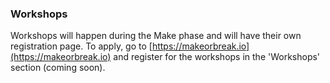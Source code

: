 ### Workshops

Workshops will happen during the Make phase and will have their own registration page. To apply, go to [https://makeorbreak.io](https://makeorbreak.io) and register for the workshops in the 'Workshops' section (coming soon).


